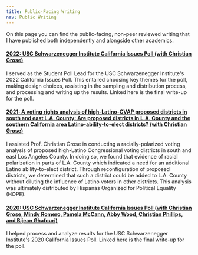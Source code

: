 ```yaml
---
title: Public-Facing Writing
nav: Public Writing
---
```


On this page you can find the public-facing, non-peer reviewed writing that I have published both independently and alongside other academics.

#### [2022: USC Schwarzenegger Institute California Issues Poll (with Christian Grose)](http://schwarzeneggerinstitute.com/images/files/USC_Schwarzenegger_Institute_California_Issues_Poll_2022_Results.pdf)

I served as the Student Poll Lead for the USC Schwarzenegger Institute's 2022 California Issues Poll. This entailed choosing key themes for the poll, making design choices, assisting in the sampling and distribution process, and processing and writing up the results. Linked here is the final write-up for the poll.

#### [2021: A voting rights analysis of high-Latino-CVAP proposed districts in south and east L.A. County: Are proposed districts in L.A. County and the southern California area Latino-ability-to-elect districts? (with Christian Grose)]( https://tinyurl.com/mjfyyze8)

I assisted Prof. Christian Grose in conducting a racially-polarized voting analysis of proposed high-Latino Congressional voting districts in south and east Los Angeles County. In doing so, we found that evidence of racial polarization in parts of L.A. County which indicated a need for an additional Latino ability-to-elect district. Through reconfiguration of proposed districts, we determined that such a district could be added to L.A. County without diluting the influence of Latino voters in other districts. This analysis was ultimately distributed by Hispanas Organized for Political Equality (HOPE).

#### [2020: USC Schwarzenegger Institute California Issues Poll (with Christian Grose, Mindy Romero, Pamela McCann, Abby Wood, Christian Phillips, and Bijean Ghafouri)](http://www.schwarzeneggerinstitute.com/institute-in-action/article/usc-schwarzenegger-institute-california-issues-poll)

I helped process and analyze results for the USC Schwarzenegger Institute's 2020 California Issues Poll. Linked here is the final write-up for the poll.
